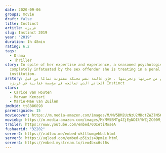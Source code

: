 ```yaml
---
date: 2020-09-06
groups: movie
draft: false
title: Instinct
artitle: غريزه
slug: Instinct 2019
year: "2019"
duration: 1h 48min
rating: 6.2
tags:
  - Drama
  - Thriller
story: In spite of her expertise and experience, a seasoned psychologist is
  completely infatuated by the sex offender she is treating in a penal
  institution.
arstory: على الرغم من خبرتها وتجربتها ، فإن عالمة نفس محنكة مفتونة تمامًا من قبل
  الجاني الذي تعالجه في مؤسسة عقابية في غريزه Instinct
stars:
  - Carice van Houten
  - Marwan Kenzari
  - Marie-Mae van Zuilen
imdbid: tt8386898
parentsguide: 15
moviecover: https://m.media-amazon.com/images/M/MV5BM2UzNzU2MDctZWZlNS00ZDFiLTk3OTItNjRlMDY2NGU0NTUzXkEyXkFqcGdeQXVyNDU4MDI4Nw@@._V1_SY1000_CR0,0,700,1000_AL_.jpg
moviebg: https://m.media-amazon.com/images/M/MV5BMTg4ZjEyNDItYWZjZC00Mjk1LTllMjgtMDBiMGNhMDE5NTM5XkEyXkFqcGdeQXVyNDU4MDI4Nw@@._V1_SY1000_CR0,0,1545,1000_AL_.jpg
trailer: https://www.youtube.com/embed/0OIetiMoseA
fushaarid: "32202"
server2: https://vidlox.me/embed-wktttumgehbd.html
server3: https://uqload.com/embed-p5isis49pm1e.html
server4: https://embed.mystream.to/ieo4bxx6st6s
---
```


